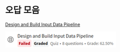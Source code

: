 # 오답 모음

[Design and Build Input Data Pipeline](quiz/design-and-build-input-data-pipeline.md)

<img src='images/failed_quiz.png'>



